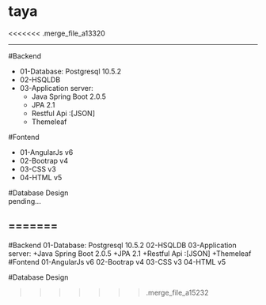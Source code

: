 # taya 
<<<<<<< .merge_file_a13320
<hr>
#Backend
<ul>
	<li>01-Database: Postgresql 10.5.2</li>
	<li>02-HSQLDB</li>
	<li>03-Application server:
		<ul>
			<li>Java Spring Boot 2.0.5</li>
			<li>JPA 2.1</li>
			<li>Restful Api :[JSON]</li>
			<li>Themeleaf</li>
		</ul>
	</li>
</ul>

#Fontend</br>
<ul>
	<li>01-AngularJs v6</li>
	<li>02-Bootrap v4</li>
	<li>03-CSS  v3</li>
	<li>04-HTML v5</li>
</ul>

#Database Design</br>
pending...
	

	
=======
------------------------------------------------------------
#Backend
	01-Database: Postgresql 10.5.2
	02-HSQLDB
	03-Application server: 
				+Java Spring Boot 2.0.5
				+JPA 2.1
				+Restful Api :[JSON]
				+Themeleaf
#Fontend
	01-AngularJs v6
	02-Bootrap v4
	03-CSS  v3
	04-HTML v5

#Database Design
	

	
>>>>>>> .merge_file_a15232
